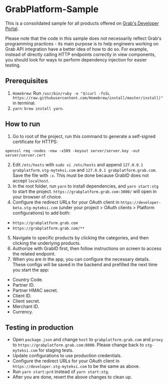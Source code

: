 # GrabPlatform-Sample

This is a consolidated sample for all products offered on [Grab's Developer Portal](https://developer.grab.com/products).

Please note that the code in this sample does not necessarily reflect Grab's programming practices - its main purpose is to help engineers working on Grab API integration have a better idea of how to do so. For example, instead of directly calling HTTP endpoints correctly in view components, you should look for ways to perform dependency injection for easier testing.

## Prerequisites

1. `Homebrew`: Run `/usr/bin/ruby -e "$(curl -fsSL https://raw.githubusercontent.com/Homebrew/install/master/install)"` in terminal.
2. `yarn`: `brew install yarn`.

## How to run

1. Go to root of the project, run this command to generate a self-signed certificate for HTTPS:

```shell
openssl req -nodes -new -x509 -keyout server/server.key -out server/server.cert
```

2. Edit `/etc/hosts` with `sudo vi /etc/hosts` and append `127.0.0.1 grabplatform.stg-myteksi.com` and `127.0.0.1 grabplatform.grab.com`. Save the file with `:x`. This must be done because GrabID does not accept `localhost`.
3. In the root folder, run `yarn` to install dependencies, and `yarn start:stg` to start the project. `https://grabplatform.grab.com:3000/` will open in your browser of choice.
4. Configure the redirect URLs for your OAuth client in `https://developer-beta.stg-myteksi.com` (under your project > OAuth clients > Platform configurations) to add both:

- `https://grabplatform.grab.com`
- `https://grabplatform.grab.com/**`

5. Navigate to specific products by clicking the categories, and then clicking the underlying products.
6. Authorize with GrabID first, then follow instructions on screen to access the related endpoint.
7. When you are in the app, you can configure the necessary details. These configs will be saved in the backend and prefilled the next time you start the app:

- Country Code.
- Partner ID.
- Partner HMAC secret.
- Client ID.
- Client secret.
- Merchant ID.
- Currency.

## Testing in production

- Open `package.json` and change `host` to `grabplatform.grab.com` and `proxy` to `https://grabplatform.grab.com:8000`. Please change back to `stg-myteksi.com` for staging tests.
- Update configurations to use production credentials.
- Configure the redirect URLs for your OAuth client in `https://developer.stg-myteksi.com` to be the same as above.
- Run `yarn start:prd` instead of `yarn start:stg`.
- After you are done, revert the above changes to clean up.
